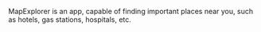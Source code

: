 MapExplorer is an app, capable of finding important places near you, such as hotels, gas stations, hospitals, etc.
